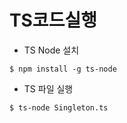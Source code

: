 # TS코드실행

- TS Node 설치

```
$ npm install -g ts-node
```

- TS 파일 실행

```
$ ts-node Singleton.ts
```
